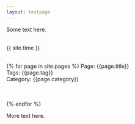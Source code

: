 ```yaml
---
layout: testpage
---
```


Some text here. <br><br>

<div class="post">

{{ site.time }} <br><br>

{% for page in site.pages %}
Page: {{page.title}} <br>
Tags: {{page.tag}} <br>
Category: {{page.category}}

<br><br>
{% endfor %}

</div>

More text here.
